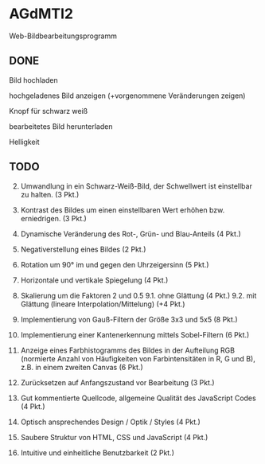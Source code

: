 # AGdMTI2
Web-Bildbearbeitungsprogramm 


DONE
---------------
Bild hochladen

hochgeladenes Bild anzeigen (+vorgenommene Veränderungen zeigen)

Knopf für schwarz weiß

bearbeitetes Bild herunterladen

Helligkeit


TODO
-----------------

2. Umwandlung in ein Schwarz-Weiß-Bild, der Schwellwert ist einstellbar zu halten. (3 Pkt.)

4. Kontrast des Bildes um einen einstellbaren Wert erhöhen bzw. erniedrigen. (3 Pkt.)
5. Dynamische Veränderung des Rot-, Grün- und Blau-Anteils (4 Pkt.)
6. Negativerstellung eines Bildes (2 Pkt.)
7. Rotation um 90° im und gegen den Uhrzeigersinn (5 Pkt.)
8. Horizontale und vertikale Spiegelung (4 Pkt.)
9. Skalierung um die Faktoren 2 und 0.5
9.1. ohne Glättung (4 Pkt.)
9.2. mit Glättung (lineare Interpolation/Mittelung) (+4 Pkt.)
10. Implementierung von Gauß-Filtern der Größe 3x3 und 5x5 (8 Pkt.)
11. Implementierung einer Kantenerkennung mittels Sobel-Filtern (6 Pkt.)
12. Anzeige eines Farbhistogramms des Bildes in der Aufteilung RGB (normierte Anzahl von 
Häufigkeiten von Farbintensitäten in R, G und B), z.B. in einem zweiten Canvas (6 Pkt.)
13. Zurücksetzen auf Anfangszustand vor Bearbeitung (3 Pkt.)
14. Gut kommentierte Quellcode, allgemeine Qualität des JavaScript Codes (4 Pkt.)
15. Optisch ansprechendes Design / Optik / Styles (4 Pkt.)
16. Saubere Struktur von HTML, CSS und JavaScript (4 Pkt.)
17. Intuitive und einheitliche Benutzbarkeit (2 Pkt.)
